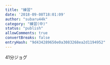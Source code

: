 ```yaml
---
title: "練習"
date: '2018-09-08T18:01:09'
author: "subaru44k"
category: "練習(中)"
status: "publish"
allowComments: true
convertBreaks: false
entryHash: "9d434289650e0a3083268ea2d1194952"
---
```

41分ジョグ
